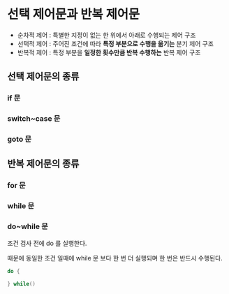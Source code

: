 # 선택 제어문과 반복 제어문

* 순차적 제어 : 특별한 지정이 없는 한 위에서 아래로 수행되는 제어 구조
* 선택적 제어 : 주어진 조건에 따라 **특정 부분으로 수행을 옮기는** 분기 제어 구조
* 반복적 제어 : 특정 부분을 **일정한 횟수만큼 반복 수행하는** 반복 제어 구조

## 선택 제어문의 종류

### if 문 

### switch~case 문

### goto 문

## 반복 제어문의 종류

### for 문

### while 문

### do~while 문

조건 검사 전에 do 를 실행한다.

때문에 동일한 조건 일때에 while 문 보다 한 번 더 실행되며 한 번은 반드시 수행된다.

```c
do {

} while()
```
